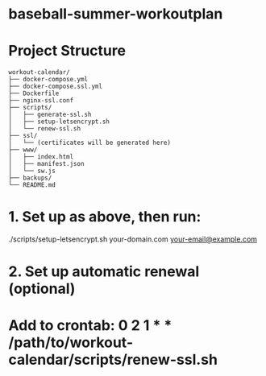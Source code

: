 # baseball-summer-workoutplan


# Project Structure
```
workout-calendar/
├── docker-compose.yml
├── docker-compose.ssl.yml
├── Dockerfile
├── nginx-ssl.conf
├── scripts/
│   ├── generate-ssl.sh
│   ├── setup-letsencrypt.sh
│   └── renew-ssl.sh
├── ssl/
│   └── (certificates will be generated here)
├── www/
│   ├── index.html
│   ├── manifest.json
│   └── sw.js
├── backups/
└── README.md
```



# 1. Set up as above, then run:
./scripts/setup-letsencrypt.sh your-domain.com your-email@example.com

# 2. Set up automatic renewal (optional)
# Add to crontab: 0 2 1 * * /path/to/workout-calendar/scripts/renew-ssl.sh
